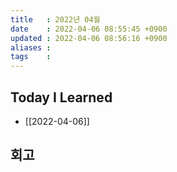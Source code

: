 ```yaml
---
title   : 2022년 04월 
date    : 2022-04-06 08:55:45 +0900
updated : 2022-04-06 08:56:16 +0900
aliases : 
tags    : 
---
```

## Today I Learned
- [[2022-04-06]]

## 회고
